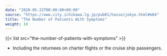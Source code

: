 ```yaml
---
date: "2020-05-22T00:00:00+09:00"
source: "https://www.city.ichikawa.lg.jp/pub01/hasseijokyo.html#m04"
title: "The Number of Patients With Symptoms"
weight: 10
---
```


{{< list src="the-number-of-patients-with-symptoms" >}}

- Including the returnees on charter flights or the cruise ship passengers.
